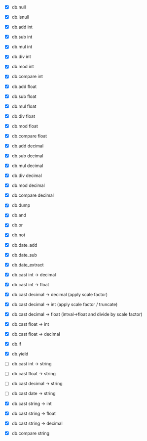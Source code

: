 - [x] db.null
- [x] db.isnull

- [x] db.add int
- [x] db.sub int
- [x] db.mul int
- [x] db.div int
- [x] db.mod int
- [x] db.compare int
- [x] db.add float
- [x] db.sub float
- [x] db.mul float
- [x] db.div float
- [x] db.mod float
- [x] db.compare float
- [x] db.add decimal
- [x] db.sub decimal
- [x] db.mul decimal
- [x] db.div decimal
- [x] db.mod decimal
- [x] db.compare decimal
- [x] db.dump
- [x] db.and
- [x] db.or
- [x] db.not
- [x] db.date_add
- [x] db.date_sub
- [x] db.date_extract

- [x] db.cast int -> decimal
- [x] db.cast int -> float
- [x] db.cast decimal -> decimal (apply scale factor)
- [x] db.cast decimal -> int (apply scale factor / truncate)
- [x] db.cast decimal -> float (intval->float and divide by scale factor)
- [x] db.cast float -> int
- [x] db.cast float -> decimal

- [x] db.if
- [x] db.yield


- [ ] db.cast int -> string
- [ ] db.cast float -> string
- [ ] db.cast decimal -> string
- [ ] db.cast date -> string
- [x] db.cast string -> int
- [x] db.cast string -> float
- [x] db.cast string -> decimal
- [x] db.compare string

